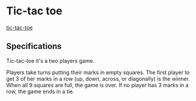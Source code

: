 # Tic-tac toe

[tic-tac-toe](https://kimrv000.github.io/tic-tac-toe/)

## Specifications

Tic-tac-toe it's a two players game. 

Players take turns putting their marks in empty squares. The first player to get 3 of her marks in a row (up, down, across, or diagonally) is the winner. When all 9 squares are full, the game is over. If no player has 3 marks in a row, the game ends in a tie.

